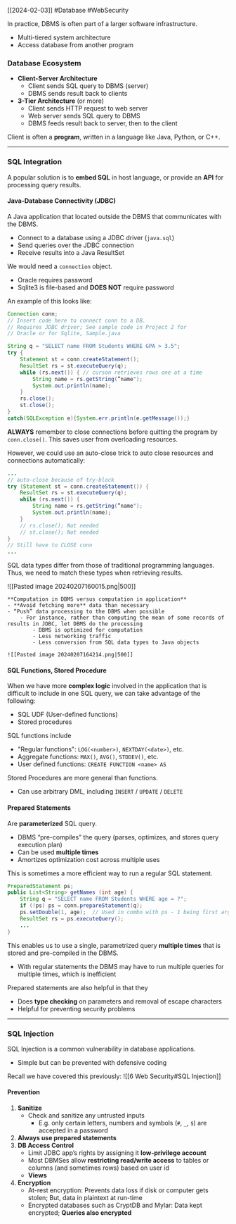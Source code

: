 [[2024-02-03]] #Database #WebSecurity

In practice, DBMS is often part of a larger software infrastructure.
- Multi-tiered system architecture 
- Access database from another program

### Database Ecosystem
- **Client-Server Architecture**
	- Client sends SQL query to DBMS (server)
	- DBMS sends result back to clients 
- **3-Tier Architecture** (or more)
	- Client sends HTTP request to web server 
	- Web server sends SQL query to DBMS 
	- DBMS feeds result back to server, then to the client

Client is often a **program**, written in a language like Java, Python, or C++.

---
### SQL Integration 
A popular solution is to **embed SQL** in host language, or provide an **API** for processing query results.

#### Java-Database Connectivity (JDBC)
A Java application that located outside the DBMS that communicates with the DBMS.
- Connect to a database using a JDBC driver (`java.sql`)
- Send queries over the JDBC connection 
- Receive results into a Java ResultSet

We would need a `connection` object.  
- Oracle requires password 
- Sqlite3 is file-based and **DOES NOT** require password

An example of this looks like:
```java
Connection conn;
// Insert code here to connect conn to a DB.
// Requires JDBC driver; See sample code in Project 2 for
// Oracle or for Sqlite, Sample.java

String q = "SELECT name FROM Students WHERE GPA > 3.5";
try {
	Statement st = conn.createStatement();
	ResultSet rs = st.executeQuery(q);
    while (rs.next()) { // curson retrieves rows one at a time
		String name = rs.getString(”name");
        System.out.println(name);
	}
	rs.close();
    st.close();
}
catch(SQLException e){System.err.println(e.getMessage());}
```

**ALWAYS** remember to close connections before quitting the program by `conn.close()`. This saves user from overloading resources.

However, we could use an auto-close trick to auto close resources and connections automatically:

```java
...
// auto-close because of try-block
try (Statement st = conn.createStatement()) {
	ResultSet rs = st.executeQuery(q);
	while (rs.next()) {
		String name = rs.getString(”name");
        System.out.println(name);
	}
	// rs.close(); Not needed
    // st.close(); Not needed
}
// Still have to CLOSE conn
...
```

SQL data types differ from those of traditional programming languages. Thus, we need to match these types when retrieving results.

![[Pasted image 20240207160015.png|500]]

```ad-important
**Computation in DBMS versus computation in application**
- **Avoid fetching more** data than necessary
- “Push” data processing to the DBMS when possible
	- For instance, rather than computing the mean of some records of results in JDBC, let DBMS do the processing 
		- DBMS is optimized for computation 
		- Less networking traffic
		- Less conversion from SQL data types to Java objects

![[Pasted image 20240207164214.png|500]]
```

#### SQL Functions, Stored Procedure 
When we have more **complex logic** involved in the application that is difficult to include in one SQL query, we can take advantage of the following:
- SQL UDF (User-defined functions)
- Stored procedures

SQL functions include 
- "Regular functions": `LOG(<number>)`, `NEXTDAY(<date>)`, etc.
- Aggregate functions: `MAX()`, `AVG()`, `STDDEV()`, etc.
- User defined functions: `CREATE FUNCTION <name> AS`

Stored Procedures are more general than functions.
- Can use arbitrary DML, including `INSERT` / `UPDATE` / `DELETE`

#### Prepared Statements 
Are **parameterized** SQL query.
- DBMS “pre-compiles” the query (parses, optimizes, and stores query execution plan)
- Can be used **multiple times**
- Amortizes optimization cost across multiple uses

This is sometimes a more efficient way to run a regular SQL statement.

```java
PreparedStatement ps;
public List<String> getNames (int age) {  
	String q = "SELECT name FROM Students WHERE age = ?"; 
	if (!ps) ps = conn.prepareStatement(q); 
	ps.setDouble(1, age);  // Used in combo with ps - 1 being first arg
	ResultSet rs = ps.executeQuery();  
	...
}
```

This enables us to use a single, parametrized query **multiple times** that is stored and pre-compiled in the DBMS. 
- With regular statements the DBMS may have to run multiple queries for multiple times, which is inefficient

Prepared statements are also helpful in that they
- Does **type checking** on parameters and removal of escape characters
- Helpful for preventing security problems

---
### SQL Injection
SQL Injection is a common vulnerability in database applications.
- Simple but can be prevented with defensive coding

Recall we have covered this previously:
![[6 Web Security#SQL Injection]]

#### Prevention 
1. **Sanitize**
	- Check and sanitize any untrusted inputs
		- E.g. only certain letters, numbers and symbols (`#`, `_`, `$`) are accepted in a password
2. **Always use prepared statements**
3. **DB Access Control**
	- Limit JDBC app’s rights by assigning it **low-privilege account**
	- Most DBMSes allow **restricting read/write access** to tables or columns (and sometimes rows) based on user id
	- **Views**
4. **Encryption**
	- At-rest encryption: Prevents data loss if disk or computer gets stolen; But, data in plaintext at run-time
	- Encrypted databases such as CryptDB and Mylar: Data kept encrypted; **Queries also encrypted**